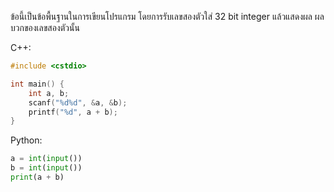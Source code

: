 ข้อนี้เป็นข้อพื้นฐานในการเขียนโปรแกรม โดยการรับเลขสองตัวใส่ 32 bit integer แล้วแสดงผล ผลบวกของเลขสองตัวนั้น

C++:

```cpp
#include <cstdio>

int main() {
	int a, b;
	scanf("%d%d", &a, &b);
	printf("%d", a + b);
}
```

Python:

```python
a = int(input())
b = int(input())
print(a + b)
```
